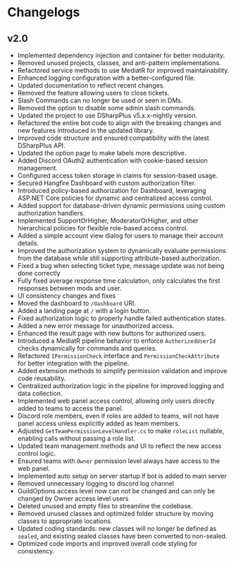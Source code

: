 # Changelogs

## v2.0
- Implemented dependency injection and container for better modularity.
- Removed unused projects, classes, and anti-pattern implementations.
- Refactored service methods to use MediatR for improved maintainability.
- Enhanced logging configuration with a better-configured file.
- Updated documentation to reflect recent changes.
- Removed the feature allowing users to close tickets.
- Slash Commands can no longer be used or seen in DMs.
- Removed the option to disable some admin slash commands.
- Updated the project to use DSharpPlus v5.x.x-nightly version.
- Refactored the entire bot code to align with the breaking changes and new features introduced in the updated library.
- Improved code structure and ensured compatibility with the latest DSharpPlus API.
- Updated the option page to make labels more descriptive.
- Added Discord OAuth2 authentication with cookie-based session management.
- Configured access token storage in claims for session-based usage.
- Secured Hangfire Dashboard with custom authorization filter.
- Introduced policy-based authorization for Dashboard, leveraging ASP.NET Core policies for dynamic and centralized access control.
- Added support for database-driven dynamic permissions using custom authorization handlers.
- Implemented SupportOrHigher, ModeratorOrHigher, and other hierarchical policies for flexible role-based access control.
- Added a simple account view dialog for users to manage their account details.
- Improved the authorization system to dynamically evaluate permissions from the database while still supporting attribute-based authorization.
- Fixed a bug when selecting ticket type, message update was not being done correctly
- Fully fixed average response time calculation, only calculates the first responses between mods and user.
- UI consistency changes and fixes
- Moved the dashboard to `/dashboard` URI.
- Added a landing page at `/` with a login button.
- Fixed authorization logic to properly handle failed authentication states.
- Added a new error message for unauthorized access.
- Enhanced the result page with new buttons for authorized users.
- Introduced a MediatR pipeline behavior to enforce `AuthorizedUserId` checks dynamically for commands and queries.
- Refactored `IPermissionCheck` interface and `PermissionCheckAttribute` for better integration with the pipeline.
- Added extension methods to simplify permission validation and improve code reusability.
- Centralized authorization logic in the pipeline for improved logging and data collection.
- Implemented web panel access control, allowing only users directly added to teams to access the panel.
- Discord role members, even if roles are added to teams, will not have panel access unless explicitly added as team members.
- Adjusted `GetTeamPermissionLevelHandler.cs` to make `roleList` nullable, enabling calls without passing a role list.
- Updated team management methods and UI to reflect the new access control logic.
- Ensured teams with `Owner` permission level always have access to the web panel.
- Implemented auto setup on server startup if bot is added to main server
- Removed unnecessary logging to discord log channel
- GuildOptions access level now can not be changed and can only be changed by Owner access level users
- Deleted unused and empty files to streamline the codebase.
- Removed unused classes and optimized folder structure by moving classes to appropriate locations.
- Updated coding standards: new classes will no longer be defined as `sealed`, and existing sealed classes have been converted to non-sealed.
- Optimized code imports and improved overall code styling for consistency.
